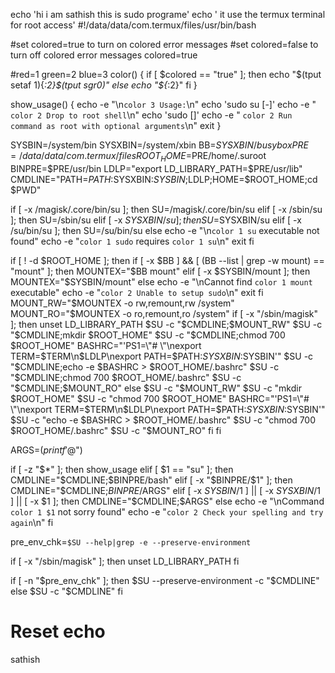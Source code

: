 echo 'hi i am sathish this is sudo programe'
echo ' it use the termux terminal for root access'
#!/data/data/com.termux/files/usr/bin/bash

#set colored=true to turn on colored error messages
#set colored=false to turn off colored error messages
colored=true

#red=1 green=2 blue=3
color() {
	if [ $colored == "true" ]; then
		echo "$(tput setaf $1)${*:2}$(tput sgr0)"
	else
		echo "${*:2}"
	fi
}

show_usage() {
	echo -e "\n`color 3 Usage:`\n"
	echo 'sudo su [-]'
	echo -e "  `color 2 Drop to root shell`\n"
	echo 'sudo <command> [<args>]'
	echo -e "  `color 2 Run command as root with optional arguments`\n"
	exit
}

SYSBIN=/system/bin
SYSXBIN=/system/xbin
BB=$SYSXBIN/busybox
PRE=/data/data/com.termux/files
ROOT_HOME=$PRE/home/.suroot
BINPRE=$PRE/usr/bin
LDLP="export LD_LIBRARY_PATH=$PRE/usr/lib"
CMDLINE="PATH=$PATH:$SYSXBIN:$SYSBIN;$LDLP;HOME=$ROOT_HOME;cd $PWD"

if [ -x /magisk/.core/bin/su ]; then
	SU=/magisk/.core/bin/su
elif [ -x /sbin/su ]; then
	SU=/sbin/su
elif [ -x $SYSXBIN/su ]; then
	SU=$SYSXBIN/su
elif [ -x /su/bin/su ]; then
	SU=/su/bin/su
else
	echo -e "\n`color 1 su` executable not found"
	echo -e "`color 1 sudo` requires `color 1 su`\n"
	exit
fi

if [ ! -d $ROOT_HOME ]; then
	if [ -x $BB ] && [ $($BB --list | grep -w mount) == "mount" ]; then
		MOUNTEX="$BB mount"
	elif [ -x $SYSBIN/mount ]; then
		MOUNTEX="$SYSBIN/mount"
	else
		echo -e "\nCannot find `color 1 mount` executable"
		echo -e "`color 2 Unable to setup sudo`\n"
		exit
	fi
	MOUNT_RW="$MOUNTEX -o rw,remount,rw /system"
	MOUNT_RO="$MOUNTEX -o ro,remount,ro /system"
	if [ -x "/sbin/magisk" ]; then
		unset LD_LIBRARY_PATH
		$SU -c "$CMDLINE;$MOUNT_RW"
		$SU -c "$CMDLINE;mkdir $ROOT_HOME"
		$SU -c "$CMDLINE;chmod 700 $ROOT_HOME"
		BASHRC="'PS1=\"# \"\nexport TERM=$TERM\n$LDLP\nexport PATH=$PATH:$SYSXBIN:$SYSBIN'"
		$SU -c "$CMDLINE;echo -e $BASHRC > $ROOT_HOME/.bashrc"
		$SU -c "$CMDLINE;chmod 700 $ROOT_HOME/.bashrc"
		$SU -c "$CMDLINE;$MOUNT_RO"
	else
		$SU -c "$MOUNT_RW"
		$SU -c "mkdir $ROOT_HOME"
		$SU -c "chmod 700 $ROOT_HOME"
		BASHRC="'PS1=\"# \"\nexport TERM=$TERM\n$LDLP\nexport PATH=$PATH:$SYSXBIN:$SYSBIN'"
		$SU -c "echo -e $BASHRC > $ROOT_HOME/.bashrc"
		$SU -c "chmod 700 $ROOT_HOME/.bashrc"
		$SU -c "$MOUNT_RO"
	fi
fi

ARGS=$(printf '%q ' "$@")

if [ -z "$*" ]; then
	show_usage
elif [ $1 == "su" ]; then
	CMDLINE="$CMDLINE;$BINPRE/bash"
elif [ -x "$BINPRE/$1" ]; then
	CMDLINE="$CMDLINE;$BINPRE/$ARGS"
elif [ -x $SYSBIN/$1 ] || [ -x $SYSXBIN/$1 ] || [ -x $1 ]; then
	CMDLINE="$CMDLINE;$ARGS"
else
	echo -e "\nCommand `color 1 $1` not sorry found"
	echo -e "`color 2 Check your spelling and try again`\n"
fi

pre_env_chk=`$SU --help|grep -e --preserve-environment`

if [ -x "/sbin/magisk" ]; then
	unset LD_LIBRARY_PATH
fi

if [ -n "$pre_env_chk" ]; then
        $SU --preserve-environment -c "$CMDLINE"
else
        $SU -c "$CMDLINE"
fi

# Reset echo
sathish

